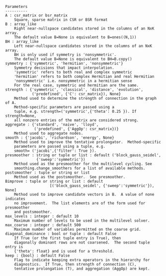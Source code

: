     Parameters
    ----------
    A : csr_matrix or bsr_matrix
        Square, sparse matrix in CSR or BSR format
    B : array_like
        Right near-nullspace candidates stored in the columns of an NxK array.
        The default value B=None is equivalent to B=ones((N,1))
    BH : array_like
        Left near-nullspace candidates stored in the columns of an NxK array.
        BH is only used if symmetry is 'nonsymmetric'.
        The default value B=None is equivalent to BH=B.copy()
    symmetry : {'symmetric', 'hermitian', 'nonsymmetric'}
        Symmetry decisions that impact interpolation.
        'symmetric' refers to both real and complex symmetric
        'hermitian' refers to both complex Hermitian and real Hermitian
        'nonsymmetric' i.e. nonsymmetric in a hermitian sense
        For the real case, symmetric and hermitian are the same.
    strength : {'symmetric', 'classical', 'distance', 'evolution',
                ('predefined', {'C': csr_matrix}), None}
        Method used to determine the strength of connection in the graph of A.
        Method-specific parameters are passed using a
        tuple, e.g. strength=('symmetric',{'theta': 0.25 }). If strength=None,
        all nonzero entries of the matrix are considered strong.
    aggregate : {'standard', 'naive', 'lloyd',
                 ('predefined', {'AggOp': csr_matrix})}
        Method used to aggregate nodes.
    smooth : {'jacobi', 'richardson', 'energy', None}
        Method used to improve the tentative prolongator.  Method-specific
        parameters are passed using a tuple, e.g.  
        smooth= ('jacobi',{'filter': True }).
    presmoother : string or tuple or list : default ('block_gauss_seidel',
                  {'sweep':'symmetric'})
        Method used as the presmoother for the multilevel cycling. See
        smoothing.change_smoothers for a list of available methods.
    postsmoother : tuple or string or list
        Method used as the postsmoother.  See presmoother.
    Bimprove : tuple or string or list : default
                        [('block_gauss_seidel', {'sweep':'symmetric'}), None]
        Method used to improve candidate vectors in B.  A value of none indicates
        no improvement.  The list elements are of the form used for presmoother
        and postsmoother.
    max_levels : integer : default 10
        Maximum number of levels to be used in the multilevel solver.
    max_coarse : integer : default 500
        Maximum number of variables permitted on the coarse grid.
    diagonal_dominance : bool or tuple : default False
        If True (or the first tuple entry is True), then
        diagonally dominant rows are not coarsened.  The second tuple entry is
        {'theta': float} and is used for a threshold.
    keep : {bool} : default False
        Flag to indicate keeping extra operators in the hierarchy for
        diagnostics.  If True, then strength of connection (C),
        tentative prolongation (T), and aggregation (AggOp) are kept.
